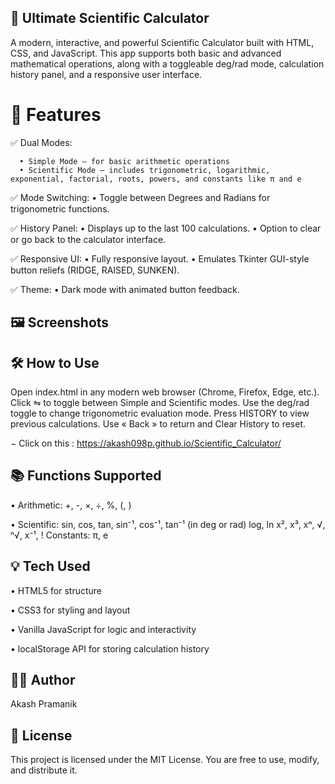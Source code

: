 ## 🔢 Ultimate Scientific Calculator
A modern, interactive, and powerful Scientific Calculator built with HTML, CSS, and JavaScript. This app supports both basic and advanced mathematical operations, along with a toggleable deg/rad mode, calculation history panel, and a responsive user interface.

# 🚀 Features
 ✅ Dual Modes:
 
      • Simple Mode – for basic arithmetic operations
      • Scientific Mode – includes trigonometric, logarithmic, exponential, factorial, roots, powers, and constants like π and e

 ✅ Mode Switching:
      • Toggle between Degrees and Radians for trigonometric functions.

 ✅ History Panel:
      • Displays up to the last 100 calculations.
      • Option to clear or go back to the calculator interface.

 ✅ Responsive UI:
      • Fully responsive layout.
      • Emulates Tkinter GUI-style button reliefs (RIDGE, RAISED, SUNKEN).

 ✅ Theme:
      • Dark mode with animated button feedback.

## 🖼️ Screenshots


## 🛠️ How to Use
  Open index.html in any modern web browser (Chrome, Firefox, Edge, etc.).
  Click ⇋ to toggle between Simple and Scientific modes.
  Use the deg/rad toggle to change trigonometric evaluation mode.
  Press HISTORY to view previous calculations.
  Use « Back » to return and Clear History to reset.

   − Click on this : https://akash098p.github.io/Scientific_Calculator/

## 📚 Functions Supported
   • Arithmetic:  +, -, ×, ÷, %, (, )

   • Scientific:
      sin, cos, tan, sin⁻¹, cos⁻¹, tan⁻¹ (in deg or rad)
      log, ln
      x², x³, xⁿ, √, ⁿ√, x⁻¹, !
      Constants: π, e

## 💡 Tech Used
   • HTML5 for structure

   • CSS3 for styling and layout

   • Vanilla JavaScript for logic and interactivity

   • localStorage API for storing calculation history

## 👨‍💻 Author
Akash Pramanik

## 📜 License
This project is licensed under the MIT License. You are free to use, modify, and distribute it.



